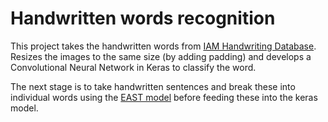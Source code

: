 # Handwritten words recognition

This project takes the handwritten words from [IAM Handwriting Database](http://www.fki.inf.unibe.ch/databases/iam-handwriting-database).  Resizes the images to the same size (by adding padding) and develops a Convolutional Neural Network in Keras to classify the word.

The next stage is to take handwritten sentences and break these into individual words using the [EAST model](link) before feeding these into the keras model.
